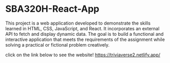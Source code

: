 # SBA320H-React-App

This project is a web application developed to demonstrate the skills learned in HTML, CSS, JavaScript, and React. It incorporates an external API to fetch and display dynamic data. The goal is to build a functional and interactive application that meets the requirements of the assignment while solving a practical or fictional problem creatively.

click on the link below to see the website!
https://triviaverse2.netlify.app/
